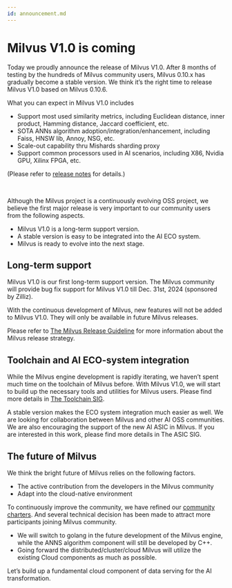 ```yaml
---
id: announcement.md
---
```


# Milvus V1.0 is coming
Today we proudly announce the release of Milvus V1.0. After 8 months of testing by the hundreds of Milvus community users, Milvus 0.10.x has gradually become a stable version. We think it’s the right time to release Milvus V1.0 based on Milvus 0.10.6.

What you can expect in Milvus V1.0 includes

- Support most used similarity metrics, including Euclidean distance, inner product, Hamming distance, Jaccard coefficient, etc.
- SOTA ANNs algorithm adoption/integration/enhancement, including Faiss, HNSW lib, Annoy, NSG, etc.
- Scale-out capability thru Mishards sharding proxy 
- Support common processors used in AI scenarios, including X86, Nvidia GPU, Xilinx FPGA, etc.

(Please refer to [release notes](release_notes.md) for details.)

<br/>

Although the Milvus project is a continuously evolving OSS project, we believe the first major release is very important to our community users from the following aspects.

- Milvus V1.0 is a long-term support version.
- A stable version is easy to be integrated into the AI ECO system.
- Milvus is ready to evolve into the next stage.


## Long-term support

Milvus V1.0 is our first long-term support version. The Milvus community will provide bug fix support for Milvus V1.0 till Dec. 31st, 2024 (sponsored by Zilliz).

With the continuous development of Milvus, new features will not be added to Milvus V1.0. They will only be available in future Milvus releases.

Please refer to [The Milvus Release Guideline](https://www.milvus.io/docs/v1.0.0/milvus_release_guideline.md) for more information about the Milvus release strategy.



## Toolchain and AI ECO-system integration

While the Milvus engine development is rapidly iterating, we haven’t spent much time on the toolchain of Milvus before. With Milvus V1.0, we will start to build up the necessary tools and utilities for Milvus users. Please find more details in [The Toolchain SIG](https://www.milvus.io/docs/v1.0.0/sig_tool.md).

A stable version makes the ECO system integration much easier as well. We are looking for collaboration between Milvus and other AI OSS communities. We are also encouraging the support of the new AI ASIC in Milvus. If you are interested in this work, please find more details in The ASIC SIG.



## The future of Milvus

We think the bright future of Milvus relies on the following factors.

- The active contribution from the developers in the Milvus community
- Adapt into the cloud-native environment

To continuously improve the community, we have refined our [community charters](https://www.milvus.io/docs/v1.0.0/milvus_community_charters.md). And several technical decision has been made to attract more participants joining Milvus community.

- We will switch to golang in the future development of the Milvus engine, while the ANNS algorithm component will still be developed by C++.
- Going forward the distributed/cluster/cloud Milvus will utilize the existing Cloud components as much as possible. 

Let’s build up a fundamental cloud component of data serving for the AI transformation.



